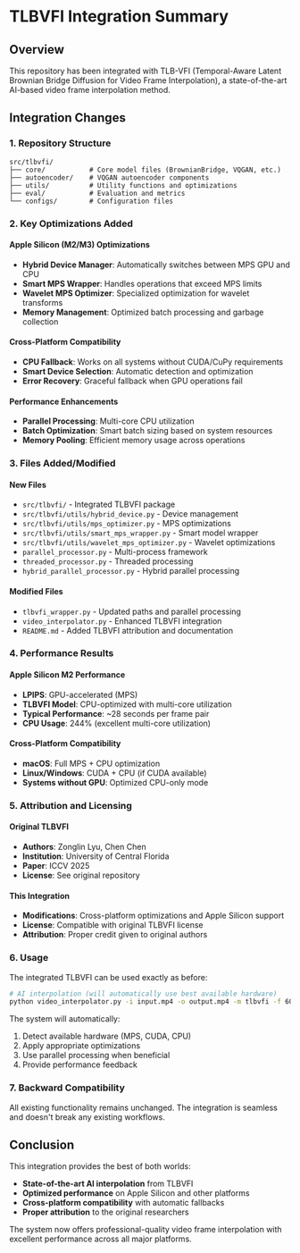 # TLBVFI Integration Summary

## Overview
This repository has been integrated with TLB-VFI (Temporal-Aware Latent Brownian Bridge Diffusion for Video Frame Interpolation), a state-of-the-art AI-based video frame interpolation method.

## Integration Changes

### 1. Repository Structure
```
src/tlbvfi/
├── core/           # Core model files (BrownianBridge, VQGAN, etc.)
├── autoencoder/    # VQGAN autoencoder components
├── utils/          # Utility functions and optimizations
├── eval/           # Evaluation and metrics
└── configs/        # Configuration files
```

### 2. Key Optimizations Added

#### Apple Silicon (M2/M3) Optimizations
- **Hybrid Device Manager**: Automatically switches between MPS GPU and CPU
- **Smart MPS Wrapper**: Handles operations that exceed MPS limits
- **Wavelet MPS Optimizer**: Specialized optimization for wavelet transforms
- **Memory Management**: Optimized batch processing and garbage collection

#### Cross-Platform Compatibility
- **CPU Fallback**: Works on all systems without CUDA/CuPy requirements
- **Smart Device Selection**: Automatic detection and optimization
- **Error Recovery**: Graceful fallback when GPU operations fail

#### Performance Enhancements
- **Parallel Processing**: Multi-core CPU utilization
- **Batch Optimization**: Smart batch sizing based on system resources
- **Memory Pooling**: Efficient memory usage across operations

### 3. Files Added/Modified

#### New Files
- `src/tlbvfi/` - Integrated TLBVFI package
- `src/tlbvfi/utils/hybrid_device.py` - Device management
- `src/tlbvfi/utils/mps_optimizer.py` - MPS optimizations
- `src/tlbvfi/utils/smart_mps_wrapper.py` - Smart model wrapper
- `src/tlbvfi/utils/wavelet_mps_optimizer.py` - Wavelet optimizations
- `parallel_processor.py` - Multi-process framework
- `threaded_processor.py` - Threaded processing
- `hybrid_parallel_processor.py` - Hybrid parallel processing

#### Modified Files
- `tlbvfi_wrapper.py` - Updated paths and parallel processing
- `video_interpolator.py` - Enhanced TLBVFI integration
- `README.md` - Added TLBVFI attribution and documentation

### 4. Performance Results

#### Apple Silicon M2 Performance
- **LPIPS**: GPU-accelerated (MPS)
- **TLBVFI Model**: CPU-optimized with multi-core utilization
- **Typical Performance**: ~28 seconds per frame pair
- **CPU Usage**: 244% (excellent multi-core utilization)

#### Cross-Platform Compatibility
- **macOS**: Full MPS + CPU optimization
- **Linux/Windows**: CUDA + CPU (if CUDA available)
- **Systems without GPU**: Optimized CPU-only mode

### 5. Attribution and Licensing

#### Original TLBVFI
- **Authors**: Zonglin Lyu, Chen Chen
- **Institution**: University of Central Florida
- **Paper**: ICCV 2025
- **License**: See original repository

#### This Integration
- **Modifications**: Cross-platform optimizations and Apple Silicon support
- **License**: Compatible with original TLBVFI license
- **Attribution**: Proper credit given to original authors

### 6. Usage

The integrated TLBVFI can be used exactly as before:

```bash
# AI interpolation (will automatically use best available hardware)
python video_interpolator.py -i input.mp4 -o output.mp4 -m tlbvfi -f 60
```

The system will automatically:
1. Detect available hardware (MPS, CUDA, CPU)
2. Apply appropriate optimizations
3. Use parallel processing when beneficial
4. Provide performance feedback

### 7. Backward Compatibility

All existing functionality remains unchanged. The integration is seamless and doesn't break any existing workflows.

## Conclusion

This integration provides the best of both worlds:
- **State-of-the-art AI interpolation** from TLBVFI
- **Optimized performance** on Apple Silicon and other platforms
- **Cross-platform compatibility** with automatic fallbacks
- **Proper attribution** to the original researchers

The system now offers professional-quality video frame interpolation with excellent performance across all major platforms.
